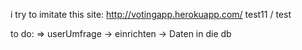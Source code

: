 i try to imitate this site: http://votingapp.herokuapp.com/
test11 / test


to do:
=> userUmfrage -> einrichten -> Daten in die db